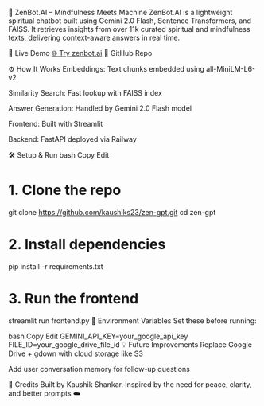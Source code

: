 🧘 ZenBot.AI – Mindfulness Meets Machine
ZenBot.AI is a lightweight spiritual chatbot built using Gemini 2.0 Flash, Sentence Transformers, and FAISS. It retrieves insights from over 11k curated spiritual and mindfulness texts, delivering context-aware answers in real time.

🚀 Live Demo
[🌐 Try zenbot.ai](https://zen-ai-gpt.streamlit.app)
📂 GitHub Repo

⚙️ How It Works
Embeddings: Text chunks embedded using all-MiniLM-L6-v2

Similarity Search: Fast lookup with FAISS index

Answer Generation: Handled by Gemini 2.0 Flash model

Frontend: Built with Streamlit

Backend: FastAPI deployed via Railway

🛠️ Setup & Run
bash
Copy
Edit
# 1. Clone the repo
git clone https://github.com/kaushiks23/zen-gpt.git
cd zen-gpt

# 2. Install dependencies
pip install -r requirements.txt

# 3. Run the frontend
streamlit run frontend.py
🔐 Environment Variables
Set these before running:

bash
Copy
Edit
GEMINI_API_KEY=your_google_api_key
FILE_ID=your_google_drive_file_id
💡 Future Improvements
Replace Google Drive + gdown with cloud storage like S3

Add user conversation memory for follow-up questions

🙌 Credits
Built by Kaushik Shankar.
Inspired by the need for peace, clarity, and better prompts ☁️

